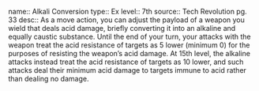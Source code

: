 name:: Alkali Conversion 
type:: Ex
level:: 7th 
source:: Tech Revolution pg. 33
desc:: As a move action, you can adjust the payload of a weapon you wield that deals acid damage, briefly converting it into an alkaline and equally caustic substance. Until the end of your turn, your attacks with the weapon treat the acid resistance of targets as 5 lower (minimum 0) for the purposes of resisting the weapon’s acid damage. At 15th level, the alkaline attacks instead treat the acid resistance of targets as 10 lower, and such attacks deal their minimum acid damage to targets immune to acid rather than dealing no damage.

